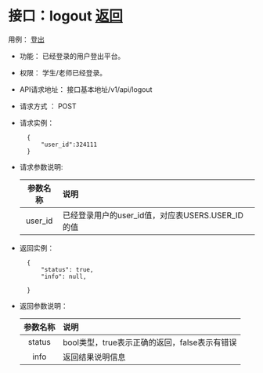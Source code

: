 # 接口：logout  [返回](../README.md)
用例： [登出](../UseCase/登出.md)

- 功能：
    已经登录的用户登出平台。

- 权限：
    学生/老师已经登录。

- API请求地址：
    接口基本地址/v1/api/logout

- 请求方式 ：
    POST

- 请求实例：

        {
            "user_id":324111
        }

- 请求参数说明:

  |参数名称|说明|
  |:---------:|:--------------------------------------------------------|
  |user_id|已经登录用户的user_id值，对应表USERS.USER_ID的值|

- 返回实例：

        {
            "status": true,
            "info": null,

        }

- 返回参数说明：

  |参数名称|说明|
  |:---------:|:--------------------------------------------------------|
  |status|bool类型，true表示正确的返回，false表示有错误|
  |info|返回结果说明信息|
